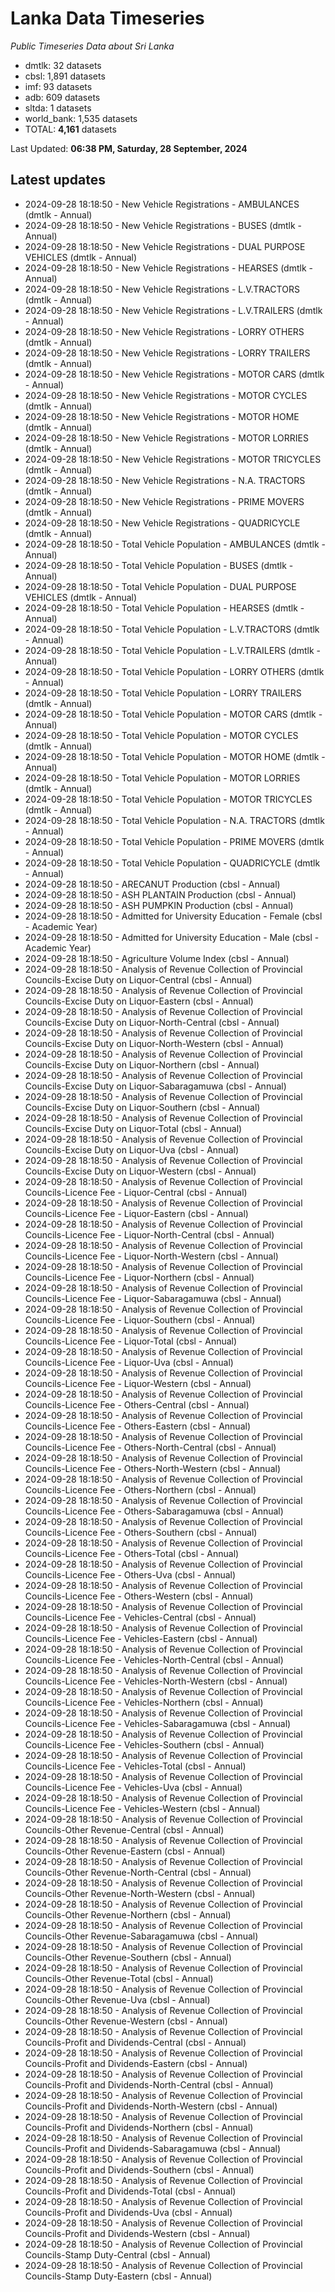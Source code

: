 # Lanka Data Timeseries
*Public Timeseries Data about Sri Lanka*

* dmtlk: 32 datasets
* cbsl: 1,891 datasets
* imf: 93 datasets
* adb: 609 datasets
* sltda: 1 datasets
* world_bank: 1,535 datasets
* TOTAL: **4,161** datasets

Last Updated: **06:38 PM, Saturday, 28 September, 2024**

## Latest updates

* 2024-09-28 18:18:50 - New Vehicle Registrations - AMBULANCES (dmtlk - Annual)
* 2024-09-28 18:18:50 - New Vehicle Registrations - BUSES (dmtlk - Annual)
* 2024-09-28 18:18:50 - New Vehicle Registrations - DUAL PURPOSE VEHICLES (dmtlk - Annual)
* 2024-09-28 18:18:50 - New Vehicle Registrations - HEARSES (dmtlk - Annual)
* 2024-09-28 18:18:50 - New Vehicle Registrations - L.V.TRACTORS (dmtlk - Annual)
* 2024-09-28 18:18:50 - New Vehicle Registrations - L.V.TRAILERS (dmtlk - Annual)
* 2024-09-28 18:18:50 - New Vehicle Registrations - LORRY OTHERS (dmtlk - Annual)
* 2024-09-28 18:18:50 - New Vehicle Registrations - LORRY TRAILERS (dmtlk - Annual)
* 2024-09-28 18:18:50 - New Vehicle Registrations - MOTOR CARS (dmtlk - Annual)
* 2024-09-28 18:18:50 - New Vehicle Registrations - MOTOR CYCLES (dmtlk - Annual)
* 2024-09-28 18:18:50 - New Vehicle Registrations - MOTOR HOME (dmtlk - Annual)
* 2024-09-28 18:18:50 - New Vehicle Registrations - MOTOR LORRIES (dmtlk - Annual)
* 2024-09-28 18:18:50 - New Vehicle Registrations - MOTOR TRICYCLES (dmtlk - Annual)
* 2024-09-28 18:18:50 - New Vehicle Registrations - N.A. TRACTORS (dmtlk - Annual)
* 2024-09-28 18:18:50 - New Vehicle Registrations - PRIME MOVERS (dmtlk - Annual)
* 2024-09-28 18:18:50 - New Vehicle Registrations - QUADRICYCLE (dmtlk - Annual)
* 2024-09-28 18:18:50 - Total Vehicle Population - AMBULANCES (dmtlk - Annual)
* 2024-09-28 18:18:50 - Total Vehicle Population - BUSES (dmtlk - Annual)
* 2024-09-28 18:18:50 - Total Vehicle Population - DUAL PURPOSE VEHICLES (dmtlk - Annual)
* 2024-09-28 18:18:50 - Total Vehicle Population - HEARSES (dmtlk - Annual)
* 2024-09-28 18:18:50 - Total Vehicle Population - L.V.TRACTORS (dmtlk - Annual)
* 2024-09-28 18:18:50 - Total Vehicle Population - L.V.TRAILERS (dmtlk - Annual)
* 2024-09-28 18:18:50 - Total Vehicle Population - LORRY OTHERS (dmtlk - Annual)
* 2024-09-28 18:18:50 - Total Vehicle Population - LORRY TRAILERS (dmtlk - Annual)
* 2024-09-28 18:18:50 - Total Vehicle Population - MOTOR CARS (dmtlk - Annual)
* 2024-09-28 18:18:50 - Total Vehicle Population - MOTOR CYCLES (dmtlk - Annual)
* 2024-09-28 18:18:50 - Total Vehicle Population - MOTOR HOME (dmtlk - Annual)
* 2024-09-28 18:18:50 - Total Vehicle Population - MOTOR LORRIES (dmtlk - Annual)
* 2024-09-28 18:18:50 - Total Vehicle Population - MOTOR TRICYCLES (dmtlk - Annual)
* 2024-09-28 18:18:50 - Total Vehicle Population - N.A. TRACTORS (dmtlk - Annual)
* 2024-09-28 18:18:50 - Total Vehicle Population - PRIME MOVERS (dmtlk - Annual)
* 2024-09-28 18:18:50 - Total Vehicle Population - QUADRICYCLE (dmtlk - Annual)
* 2024-09-28 18:18:50 - ARECANUT Production (cbsl - Annual)
* 2024-09-28 18:18:50 - ASH PLANTAIN Production (cbsl - Annual)
* 2024-09-28 18:18:50 - ASH PUMPKIN Production (cbsl - Annual)
* 2024-09-28 18:18:50 - Admitted for University Education - Female (cbsl - Academic Year)
* 2024-09-28 18:18:50 - Admitted for University Education - Male (cbsl - Academic Year)
* 2024-09-28 18:18:50 - Agriculture Volume Index (cbsl - Annual)
* 2024-09-28 18:18:50 - Analysis of Revenue Collection of Provincial Councils-Excise Duty on Liquor-Central (cbsl - Annual)
* 2024-09-28 18:18:50 - Analysis of Revenue Collection of Provincial Councils-Excise Duty on Liquor-Eastern (cbsl - Annual)
* 2024-09-28 18:18:50 - Analysis of Revenue Collection of Provincial Councils-Excise Duty on Liquor-North-Central (cbsl - Annual)
* 2024-09-28 18:18:50 - Analysis of Revenue Collection of Provincial Councils-Excise Duty on Liquor-North-Western (cbsl - Annual)
* 2024-09-28 18:18:50 - Analysis of Revenue Collection of Provincial Councils-Excise Duty on Liquor-Northern (cbsl - Annual)
* 2024-09-28 18:18:50 - Analysis of Revenue Collection of Provincial Councils-Excise Duty on Liquor-Sabaragamuwa (cbsl - Annual)
* 2024-09-28 18:18:50 - Analysis of Revenue Collection of Provincial Councils-Excise Duty on Liquor-Southern (cbsl - Annual)
* 2024-09-28 18:18:50 - Analysis of Revenue Collection of Provincial Councils-Excise Duty on Liquor-Total (cbsl - Annual)
* 2024-09-28 18:18:50 - Analysis of Revenue Collection of Provincial Councils-Excise Duty on Liquor-Uva (cbsl - Annual)
* 2024-09-28 18:18:50 - Analysis of Revenue Collection of Provincial Councils-Excise Duty on Liquor-Western (cbsl - Annual)
* 2024-09-28 18:18:50 - Analysis of Revenue Collection of Provincial Councils-Licence Fee - Liquor-Central (cbsl - Annual)
* 2024-09-28 18:18:50 - Analysis of Revenue Collection of Provincial Councils-Licence Fee - Liquor-Eastern (cbsl - Annual)
* 2024-09-28 18:18:50 - Analysis of Revenue Collection of Provincial Councils-Licence Fee - Liquor-North-Central (cbsl - Annual)
* 2024-09-28 18:18:50 - Analysis of Revenue Collection of Provincial Councils-Licence Fee - Liquor-North-Western (cbsl - Annual)
* 2024-09-28 18:18:50 - Analysis of Revenue Collection of Provincial Councils-Licence Fee - Liquor-Northern (cbsl - Annual)
* 2024-09-28 18:18:50 - Analysis of Revenue Collection of Provincial Councils-Licence Fee - Liquor-Sabaragamuwa (cbsl - Annual)
* 2024-09-28 18:18:50 - Analysis of Revenue Collection of Provincial Councils-Licence Fee - Liquor-Southern (cbsl - Annual)
* 2024-09-28 18:18:50 - Analysis of Revenue Collection of Provincial Councils-Licence Fee - Liquor-Total (cbsl - Annual)
* 2024-09-28 18:18:50 - Analysis of Revenue Collection of Provincial Councils-Licence Fee - Liquor-Uva (cbsl - Annual)
* 2024-09-28 18:18:50 - Analysis of Revenue Collection of Provincial Councils-Licence Fee - Liquor-Western (cbsl - Annual)
* 2024-09-28 18:18:50 - Analysis of Revenue Collection of Provincial Councils-Licence Fee - Others-Central (cbsl - Annual)
* 2024-09-28 18:18:50 - Analysis of Revenue Collection of Provincial Councils-Licence Fee - Others-Eastern (cbsl - Annual)
* 2024-09-28 18:18:50 - Analysis of Revenue Collection of Provincial Councils-Licence Fee - Others-North-Central (cbsl - Annual)
* 2024-09-28 18:18:50 - Analysis of Revenue Collection of Provincial Councils-Licence Fee - Others-North-Western (cbsl - Annual)
* 2024-09-28 18:18:50 - Analysis of Revenue Collection of Provincial Councils-Licence Fee - Others-Northern (cbsl - Annual)
* 2024-09-28 18:18:50 - Analysis of Revenue Collection of Provincial Councils-Licence Fee - Others-Sabaragamuwa (cbsl - Annual)
* 2024-09-28 18:18:50 - Analysis of Revenue Collection of Provincial Councils-Licence Fee - Others-Southern (cbsl - Annual)
* 2024-09-28 18:18:50 - Analysis of Revenue Collection of Provincial Councils-Licence Fee - Others-Total (cbsl - Annual)
* 2024-09-28 18:18:50 - Analysis of Revenue Collection of Provincial Councils-Licence Fee - Others-Uva (cbsl - Annual)
* 2024-09-28 18:18:50 - Analysis of Revenue Collection of Provincial Councils-Licence Fee - Others-Western (cbsl - Annual)
* 2024-09-28 18:18:50 - Analysis of Revenue Collection of Provincial Councils-Licence Fee - Vehicles-Central (cbsl - Annual)
* 2024-09-28 18:18:50 - Analysis of Revenue Collection of Provincial Councils-Licence Fee - Vehicles-Eastern (cbsl - Annual)
* 2024-09-28 18:18:50 - Analysis of Revenue Collection of Provincial Councils-Licence Fee - Vehicles-North-Central (cbsl - Annual)
* 2024-09-28 18:18:50 - Analysis of Revenue Collection of Provincial Councils-Licence Fee - Vehicles-North-Western (cbsl - Annual)
* 2024-09-28 18:18:50 - Analysis of Revenue Collection of Provincial Councils-Licence Fee - Vehicles-Northern (cbsl - Annual)
* 2024-09-28 18:18:50 - Analysis of Revenue Collection of Provincial Councils-Licence Fee - Vehicles-Sabaragamuwa (cbsl - Annual)
* 2024-09-28 18:18:50 - Analysis of Revenue Collection of Provincial Councils-Licence Fee - Vehicles-Southern (cbsl - Annual)
* 2024-09-28 18:18:50 - Analysis of Revenue Collection of Provincial Councils-Licence Fee - Vehicles-Total (cbsl - Annual)
* 2024-09-28 18:18:50 - Analysis of Revenue Collection of Provincial Councils-Licence Fee - Vehicles-Uva (cbsl - Annual)
* 2024-09-28 18:18:50 - Analysis of Revenue Collection of Provincial Councils-Licence Fee - Vehicles-Western (cbsl - Annual)
* 2024-09-28 18:18:50 - Analysis of Revenue Collection of Provincial Councils-Other Revenue-Central (cbsl - Annual)
* 2024-09-28 18:18:50 - Analysis of Revenue Collection of Provincial Councils-Other Revenue-Eastern (cbsl - Annual)
* 2024-09-28 18:18:50 - Analysis of Revenue Collection of Provincial Councils-Other Revenue-North-Central (cbsl - Annual)
* 2024-09-28 18:18:50 - Analysis of Revenue Collection of Provincial Councils-Other Revenue-North-Western (cbsl - Annual)
* 2024-09-28 18:18:50 - Analysis of Revenue Collection of Provincial Councils-Other Revenue-Northern (cbsl - Annual)
* 2024-09-28 18:18:50 - Analysis of Revenue Collection of Provincial Councils-Other Revenue-Sabaragamuwa (cbsl - Annual)
* 2024-09-28 18:18:50 - Analysis of Revenue Collection of Provincial Councils-Other Revenue-Southern (cbsl - Annual)
* 2024-09-28 18:18:50 - Analysis of Revenue Collection of Provincial Councils-Other Revenue-Total (cbsl - Annual)
* 2024-09-28 18:18:50 - Analysis of Revenue Collection of Provincial Councils-Other Revenue-Uva (cbsl - Annual)
* 2024-09-28 18:18:50 - Analysis of Revenue Collection of Provincial Councils-Other Revenue-Western (cbsl - Annual)
* 2024-09-28 18:18:50 - Analysis of Revenue Collection of Provincial Councils-Profit and Dividends-Central (cbsl - Annual)
* 2024-09-28 18:18:50 - Analysis of Revenue Collection of Provincial Councils-Profit and Dividends-Eastern (cbsl - Annual)
* 2024-09-28 18:18:50 - Analysis of Revenue Collection of Provincial Councils-Profit and Dividends-North-Central (cbsl - Annual)
* 2024-09-28 18:18:50 - Analysis of Revenue Collection of Provincial Councils-Profit and Dividends-North-Western (cbsl - Annual)
* 2024-09-28 18:18:50 - Analysis of Revenue Collection of Provincial Councils-Profit and Dividends-Northern (cbsl - Annual)
* 2024-09-28 18:18:50 - Analysis of Revenue Collection of Provincial Councils-Profit and Dividends-Sabaragamuwa (cbsl - Annual)
* 2024-09-28 18:18:50 - Analysis of Revenue Collection of Provincial Councils-Profit and Dividends-Southern (cbsl - Annual)
* 2024-09-28 18:18:50 - Analysis of Revenue Collection of Provincial Councils-Profit and Dividends-Total (cbsl - Annual)
* 2024-09-28 18:18:50 - Analysis of Revenue Collection of Provincial Councils-Profit and Dividends-Uva (cbsl - Annual)
* 2024-09-28 18:18:50 - Analysis of Revenue Collection of Provincial Councils-Profit and Dividends-Western (cbsl - Annual)
* 2024-09-28 18:18:50 - Analysis of Revenue Collection of Provincial Councils-Stamp Duty-Central (cbsl - Annual)
* 2024-09-28 18:18:50 - Analysis of Revenue Collection of Provincial Councils-Stamp Duty-Eastern (cbsl - Annual)